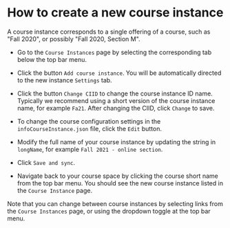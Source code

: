 # How to create a new course instance

A course instance corresponds to a single offering of a course, such as "Fall 2020", or possibly "Fall 2020, Section M".

* Go to the `Course Instances` page by selecting the corresponding tab below the top bar menu.

* Click the button `Add course instance`. You will be automatically directed to the new instance `Settings` tab.

* Click the button `Change CIID` to change the course instance ID name. Typically we recommend using a short version of the course instance name, for example `Fa21`.  After changing the CIID, click `Change` to save.

* To change the course configuration settings in the `infoCourseInstance.json` file,  click the `Edit` button.

* Modify the full name of your course instance by updating the string in `longName`, for example `Fall 2021 - online section`.

* Click `Save and sync`.

* Navigate back to your course space by clicking the course short name from the top bar menu. You should see the new course instance listed in the `Course Instance` page.

Note that you can change between course instances by selecting links from the `Course Instances` page, or using the dropdown toggle at the top bar menu.
